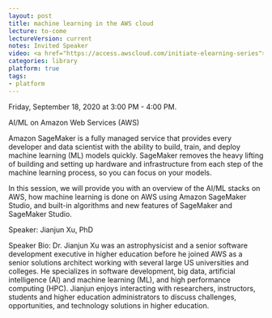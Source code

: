 ```yaml
---
layout: post
title: machine learning in the AWS cloud 
lecture: to-come
lectureVersion: current
notes: Invited Speaker   
video: <a href="https://access.awscloud.com/initiate-elearning-series">video</a>
categories: library
platform: true
tags:
- platform
---
```


Friday, September 18, 2020 at 3:00 PM - 4:00 PM.

AI/ML on Amazon Web Services (AWS)

Amazon SageMaker is a fully managed service that provides every developer and data scientist with the ability to build, train, and deploy machine learning (ML) models quickly. SageMaker removes the heavy lifting of building and setting up hardware and infrastructure from each step of the machine learning process, so you can focus on your models.

In this session, we will provide you with an overview of the AI/ML stacks on AWS, how machine learning is done on AWS using Amazon SageMaker Studio, and built-in algorithms and new features of SageMaker and SageMaker Studio. 

Speaker:
Jianjun Xu, PhD 

Speaker Bio:
Dr. Jianjun Xu was an astrophysicist and a senior software development executive in higher education before he joined AWS as a senior solutions architect working with several large US universities and colleges. He specializes in software development, big data, artificial intelligence (AI) and machine learning (ML), and high performance computing (HPC). Jianjun enjoys interacting with researchers, instructors, students and higher education administrators to discuss challenges, opportunities, and technology solutions in higher education. 

